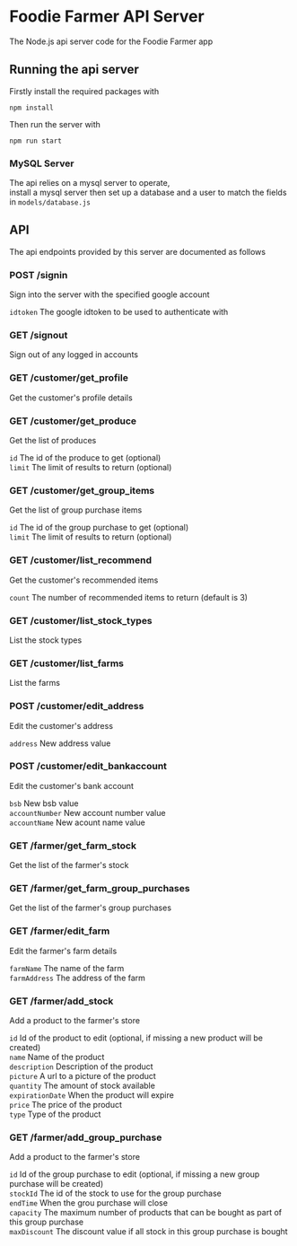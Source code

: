 # Foodie Farmer API Server

The Node.js api server code for the Foodie Farmer app

## Running the api server

Firstly install the required packages with

  `npm install`

Then run the server with

  `npm run start`

### MySQL Server

The api relies on a mysql server to operate,  
install a mysql server then set up a database and a user to match the fields in `models/database.js`

## API

The api endpoints provided by this server are documented as follows

### POST /signin

Sign into the server with the specified google account

`idtoken` The google idtoken to be used to authenticate with

### GET /signout

Sign out of any logged in accounts

### GET /customer/get_profile

Get the customer's profile details

### GET /customer/get_produce

Get the list of produces

`id` The id of the produce to get (optional)  
`limit` The limit of results to return (optional)  

### GET /customer/get_group_items

Get the list of group purchase items

`id` The id of the group purchase to get (optional)  
`limit` The limit of results to return (optional)  

### GET /customer/list_recommend

Get the customer's recommended items

`count` The number of recommended items to return (default is 3)  

### GET /customer/list_stock_types

List the stock types

### GET /customer/list_farms

List the farms

### POST /customer/edit_address

Edit the customer's address

`address` New address value

### POST /customer/edit_bankaccount

Edit the customer's bank account

`bsb` New bsb value  
`accountNumber` New account number value  
`accountName` New acount name value  

### GET /farmer/get_farm_stock

Get the list of the farmer's stock

### GET /farmer/get_farm_group_purchases

Get the list of the farmer's group purchases

### GET /farmer/edit_farm

Edit the farmer's farm details

`farmName` The name of the farm  
`farmAddress` The address of the farm  

### GET /farmer/add_stock

Add a product to the farmer's store

`id` Id of the product to edit (optional, if missing a new product will be
     created)  
`name` Name of the product  
`description` Description of the product  
`picture` A url to a picture of the product  
`quantity` The amount of stock available  
`expirationDate` When the product will expire  
`price` The price of the product  
`type` Type of the product  

### GET /farmer/add_group_purchase

Add a product to the farmer's store

`id` Id of the group purchase to edit (optional, if missing a new group
     purchase will be created)  
`stockId` The id of the stock to use for the group purchase  
`endTime` When the grou purchase will close  
`capacity` The maximum number of products that can be bought as part of this
           group purchase  
`maxDiscount` The discount value if all stock in this group purchase is
              bought  
